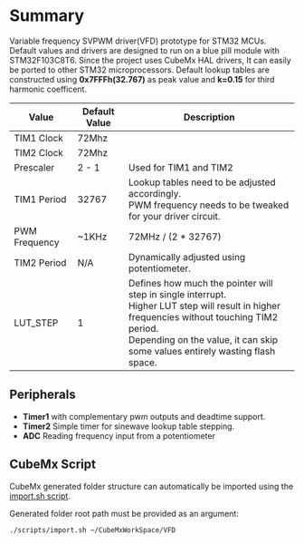 # Summary

Variable frequency SVPWM driver(VFD) prototype for STM32 MCUs. Default values and drivers are designed to run on a blue pill module with STM32F103C8T6. Since the project uses CubeMx HAL drivers, It can easily be ported to other STM32 microprocessors. Default lookup tables are constructed using **0x7FFFh(32.767)** as peak value and **k=0.15** for third harmonic coefficent.

| Value         | Default Value | Description                                                                                                                                                                                                                     |
| ------------- | ------------- | ------------------------------------------------------------------------------------------------------------------------------------------------------------------------------------------------------------------------------- |
| TIM1 Clock    | 72Mhz         |                                                                                                                                                                                                                                 |
| TIM2 Clock    | 72Mhz         |                                                                                                                                                                                                                                 |
| Prescaler     | 2 - 1         | Used for TIM1 and TIM2                                                                                                                                                                                                          |
| TIM1 Period   | 32767         | Lookup tables need to be adjusted accordingly.<br>PWM frequency needs to be tweaked for your driver circuit.                                                                                                                    |
| PWM Frequency | ~1KHz         | 72MHz / (2 \* 32767)                                                                                                                                                                                                            |
| TIM2 Period   | N/A           | Dynamically adjusted using potentiometer.                                                                                                                                                                                       |
| LUT_STEP      | 1             | Defines how much the pointer will step in single interrupt.<br>Higher LUT step will result in higher frequencies without touching TIM2 period.<br>Depending on the value, it can skip some values entirely wasting flash space. |

## Peripherals

- **Timer1** with complementary pwm outputs and deadtime support.
- **Timer2** Simple timer for sinewave lookup table stepping.
- **ADC** Reading frequency input from a potentiometer

## CubeMx Script

CubeMx generated folder structure can automatically be imported using the [import.sh script](./scripts/import.sh).

Generated folder root path must be provided as an argument:

`./scripts/import.sh ~/CubeMxWorkSpace/VFD`
